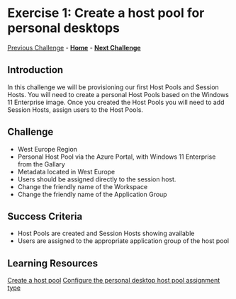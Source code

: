 # Exercise 1: Create a host pool for personal desktops

[Previous Challenge](./00-Pre-Reqs.md) - **[Home](../readme.md)** - **[Next Challenge](02-multi-session-Hostpools.md)**

## Introduction
In this challenge we will be provisioning our first Host Pools and Session Hosts. You will need to create a personal Host Pools based on the Windows 11 Enterprise image. Once you created the Host Pools you will need to add Session Hosts, assign users to the Host Pools.

## Challenge 
- West Europe Region
- Personal Host Pool via the Azure Portal, with Windows 11 Enterprise from the Gallary
- Metadata located in West Europe
- Users should be assigned directly to the session host.
- Change the friendly name of the Workspace
- Change the friendly name of the Application Group

## Success Criteria
- Host Pools are created and Session Hosts showing available
- Users are assigned to the appropriate application group of the host pool


## Learning Resources
[Create a host pool](https://learn.microsoft.com/en-us/azure/virtual-desktop/create-host-pools-azure-marketplace?tabs=azure-portal)
[Configure the personal desktop host pool assignment type](https://learn.microsoft.com/en-us/azure/virtual-desktop/configure-host-pool-personal-desktop-assignment-type)
